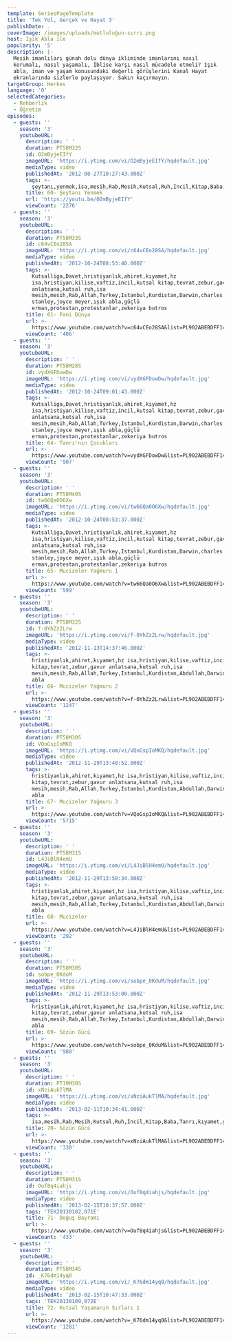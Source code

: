 ```yaml
---
template: SeriesPageTemplate
title: 'Tek Yol, Gerçek ve Hayat 3'
publishDate: .
coverImage: /images/uploads/mutluluğun-sırrı.png
host: Işık Abla ile
popularity: '5'
description: |-
  Mesih imanlıları günah dolu dünya ikliminde imanlarını nasıl
  korumalı, nasıl yaşamalı, İblise karşı nasıl mücadele etmeli? Işık
  abla, iman ve yaşam konusundaki değerli görüşlerini Kanal Hayat
  ekranlarında sizlerle paylaşıyor. Sakın kaçırmayın.
targetGroup: Herkes
language: '0'
selectedCategories:
  - Rehberlik
  - Öğretim
episodes:
  - guests: ''
    season: '3'
    youtubeURL:
      description: ' '
      duration: PT58M32S
      id: O2mByjeEIfY
      imageURL: 'https://i.ytimg.com/vi/O2mByjeEIfY/hqdefault.jpg'
      mediaType: video
      publishedAt: '2012-08-27T10:27:43.000Z'
      tags: >-
        şeytanı,yenmek,isa,mesih,Rab,Mesih,Kutsal,Ruh,İncil,Kitap,Baba,Tanrı,kıyamet,günü,Allah,depresyon,şifa,bereket,Özgürlük,Hastalık,Bunalım,Esenlik,Rahatlık,Mucize,Hristiyanlık,İman,Hz.,İsa,peygamber,İlah,Ruhsal,Protestan,Türk,Hristiyan,Kıyamet,İntihar
      title: 60- Şeytanı Yenmek
      url: 'https://youtu.be/O2mByjeEIfY'
      viewCount: '2276'
  - guests: ''
    season: '3'
    youtubeURL:
      description: ' '
      duration: PT58M33S
      id: c64vCEo28SA
      imageURL: 'https://i.ytimg.com/vi/c64vCEo28SA/hqdefault.jpg'
      mediaType: video
      publishedAt: '2012-10-24T08:53:40.000Z'
      tags: >-
        Kutsalliga,Davet,hristiyanlık,ahiret,kıyamet,hz
        isa,hristiyan,kilise,vaftiz,incil,kutsal kitap,tevrat,zebur,gavur
        anlatsana,kutsal ruh,isa
        mesih,mesih,Rab,Allah,Turkey,Istanbul,Kurdistan,Darwin,charles
        stanley,joyce meyer,ışık abla,güçlü
        erman,protestan,protestanlar,zekeriya butros
      title: 61- Fani Dünya
      url: >-
        https://www.youtube.com/watch?v=c64vCEo28SA&list=PL902ABEBDFF147040&index=61&t=0s
      viewCount: '406'
  - guests: ''
    season: '3'
    youtubeURL:
      description: ' '
      duration: PT58M28S
      id: vydXGFDowDw
      imageURL: 'https://i.ytimg.com/vi/vydXGFDowDw/hqdefault.jpg'
      mediaType: video
      publishedAt: '2012-10-24T09:01:43.000Z'
      tags: >-
        Kutsalliga,Davet,hristiyanlık,ahiret,kıyamet,hz
        isa,hristiyan,kilise,vaftiz,incil,kutsal kitap,tevrat,zebur,gavur
        anlatsana,kutsal ruh,isa
        mesih,mesih,Rab,Allah,Turkey,Istanbul,Kurdistan,Darwin,charles
        stanley,joyce meyer,ışık abla,güçlü
        erman,protestan,protestanlar,zekeriya butros
      title: 64- Tanrı'nın Çocukları
      url: >-
        https://www.youtube.com/watch?v=vydXGFDowDw&list=PL902ABEBDFF147040&index=64&t=0s
      viewCount: '907'
  - guests: ''
    season: '3'
    youtubeURL:
      description: ' '
      duration: PT58M40S
      id: tw66Qa0O6Xw
      imageURL: 'https://i.ytimg.com/vi/tw66Qa0O6Xw/hqdefault.jpg'
      mediaType: video
      publishedAt: '2012-10-24T08:53:37.000Z'
      tags: >-
        Kutsalliga,Davet,hristiyanlık,ahiret,kıyamet,hz
        isa,hristiyan,kilise,vaftiz,incil,kutsal kitap,tevrat,zebur,gavur
        anlatsana,kutsal ruh,isa
        mesih,mesih,Rab,Allah,Turkey,Istanbul,Kurdistan,Darwin,charles
        stanley,joyce meyer,ışık abla,güçlü
        erman,protestan,protestanlar,zekeriya butros
      title: 65- Mucizeler Yağmuru 1
      url: >-
        https://www.youtube.com/watch?v=tw66Qa0O6Xw&list=PL902ABEBDFF147040&index=65&t=0s
      viewCount: '599'
  - guests: ''
    season: '3'
    youtubeURL:
      description: ' '
      duration: PT58M32S
      id: f-0YhZz2Lrw
      imageURL: 'https://i.ytimg.com/vi/f-0YhZz2Lrw/hqdefault.jpg'
      mediaType: video
      publishedAt: '2012-11-13T14:37:46.000Z'
      tags: >-
        hristiyanlık,ahiret,kıyamet,hz isa,hristiyan,kilise,vaftiz,incil,kutsal
        kitap,tevrat,zebur,gavur anlatsana,kutsal ruh,isa
        mesih,mesih,Rab,Allah,Turkey,Istanbul,Kurdistan,Abdullah,Darwin,Mason,isik
        abla
      title: 66- Mucizeler Yağmuru 2
      url: >-
        https://www.youtube.com/watch?v=f-0YhZz2Lrw&list=PL902ABEBDFF147040&index=66&t=0s
      viewCount: '1247'
  - guests: ''
    season: '3'
    youtubeURL:
      description: ' '
      duration: PT58M30S
      id: VQoGspIoMKQ
      imageURL: 'https://i.ytimg.com/vi/VQoGspIoMKQ/hqdefault.jpg'
      mediaType: video
      publishedAt: '2012-11-29T13:48:52.000Z'
      tags: >-
        hristiyanlık,ahiret,kıyamet,hz isa,hristiyan,kilise,vaftiz,incil,kutsal
        kitap,tevrat,zebur,gavur anlatsana,kutsal ruh,isa
        mesih,mesih,Rab,Allah,Turkey,Istanbul,Kurdistan,Abdullah,Darwin,Mason,isik
        abla
      title: 67- Mucizeler Yağmuru 3
      url: >-
        https://www.youtube.com/watch?v=VQoGspIoMKQ&list=PL902ABEBDFF147040&index=67&t=0s
      viewCount: '5715'
  - guests: ''
    season: '3'
    youtubeURL:
      description: ' '
      duration: PT58M31S
      id: L4JiBlH4emU
      imageURL: 'https://i.ytimg.com/vi/L4JiBlH4emU/hqdefault.jpg'
      mediaType: video
      publishedAt: '2012-11-29T13:50:34.000Z'
      tags: >-
        hristiyanlık,ahiret,kıyamet,hz isa,hristiyan,kilise,vaftiz,incil,kutsal
        kitap,tevrat,zebur,gavur anlatsana,kutsal ruh,isa
        mesih,mesih,Rab,Allah,Turkey,Istanbul,Kurdistan,Abdullah,Darwin,Mason,isik
        abla
      title: 68- Mucizeler
      url: >-
        https://www.youtube.com/watch?v=L4JiBlH4emU&list=PL902ABEBDFF147040&index=68&t=0s
      viewCount: '292'
  - guests: ''
    season: '3'
    youtubeURL:
      description: ' '
      duration: PT58M30S
      id: sobpe_0KduM
      imageURL: 'https://i.ytimg.com/vi/sobpe_0KduM/hqdefault.jpg'
      mediaType: video
      publishedAt: '2012-11-29T13:53:00.000Z'
      tags: >-
        hristiyanlık,ahiret,kıyamet,hz isa,hristiyan,kilise,vaftiz,incil,kutsal
        kitap,tevrat,zebur,gavur anlatsana,kutsal ruh,isa
        mesih,mesih,Rab,Allah,Turkey,Istanbul,Kurdistan,Abdullah,Darwin,Mason,isik
        abla
      title: 69- Sözün Gücü
      url: >-
        https://www.youtube.com/watch?v=sobpe_0KduM&list=PL902ABEBDFF147040&index=69&t=0s
      viewCount: '980'
  - guests: ''
    season: '3'
    youtubeURL:
      description: ' '
      duration: PT19M30S
      id: xNziAukTlMA
      imageURL: 'https://i.ytimg.com/vi/xNziAukTlMA/hqdefault.jpg'
      mediaType: video
      publishedAt: '2013-02-11T10:34:41.000Z'
      tags: >-
        isa,mesih,Rab,Mesih,Kutsal,Ruh,İncil,Kitap,Baba,Tanrı,kıyamet,günü,Allah,depresyon,şifa,bereket,Özgürlük,Hastalık,Bunalım,Esenlik,Rahatlık,Mucize,Hristiyanlık,İman,Hz.,İsa,peygamber,İlah,Ruhsal,Protestan,Türk,Hristiyan,Kıyamet,İntihar,Cennet,Cehennem,din,lanet,Cin,Pastör,Kilise,Ahiret,neler,olacak,yargı
      title: 70- Sözün Gücü
      url: >-
        https://www.youtube.com/watch?v=xNziAukTlMA&list=PL902ABEBDFF147040&index=70&t=0s
      viewCount: '330'
  - guests: ''
    season: '3'
    youtubeURL:
      description: ' '
      duration: PT58M31S
      id: Ouf8q4iahjs
      imageURL: 'https://i.ytimg.com/vi/Ouf8q4iahjs/hqdefault.jpg'
      mediaType: video
      publishedAt: '2013-02-15T10:37:57.000Z'
      tags: 'TEK20130102,071E'
      title: 71- Doğuş Bayramı
      url: >-
        https://www.youtube.com/watch?v=Ouf8q4iahjs&list=PL902ABEBDFF147040&index=71&t=0s
      viewCount: '433'
  - guests: ''
    season: '3'
    youtubeURL:
      description: ' '
      duration: PT58M34S
      id: _K76dm14yq0
      imageURL: 'https://i.ytimg.com/vi/_K76dm14yq0/hqdefault.jpg'
      mediaType: video
      publishedAt: '2013-02-15T10:47:33.000Z'
      tags: 'TEK20130109,072E'
      title: 72- Kutsal Yaşamanın Sırları 1
      url: >-
        https://www.youtube.com/watch?v=_K76dm14yq0&list=PL902ABEBDFF147040&index=72&t=0s 
      viewCount: '1281'
---
```


